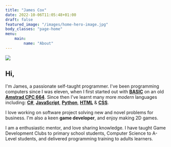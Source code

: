 ```yaml
---
title: "James Cox"
date: 2022-10-06T11:05:48+01:00
draft: false
featured_image: "/images/home-hero-image.jpg"
body_classes: "page-home"
menu:
    main:
        name: "About"
---
```


<img class="portrait" src="/images/portrait/3/me-round.png" />

Hi,
---
I'm James, a passionate self-taught programmer.  I've been programming computers since I was eleven, when I first started out with **[BASIC](https://en.wikipedia.org/wiki/BASIC)** on an old **[Amstrad CPC 664](https://en.wikipedia.org/wiki/Amstrad_CPC)**.  Since then I've learnt many more *modern* languages including: **[C#](https://learn.microsoft.com/en-us/dotnet/csharp/)**, **[JavaScript](http://www.ecma-international.org/publications-and-standards/standards/ecma-262/)**, **[Python](https://www.python.org/)**, **[HTML](https://html.spec.whatwg.org/)** & **[CSS](https://www.w3.org/TR/CSS/)**.

I love working on software project solving new and novel problems for business.  I'm also a keen **game developer**, and enjoy making 2D games.

I am a enthusiastic mentor, and love sharing knowledge. I have taught Game Development Clubs to primary school students, Computer Science to A-Level students, and delivered programming training to adults learners.